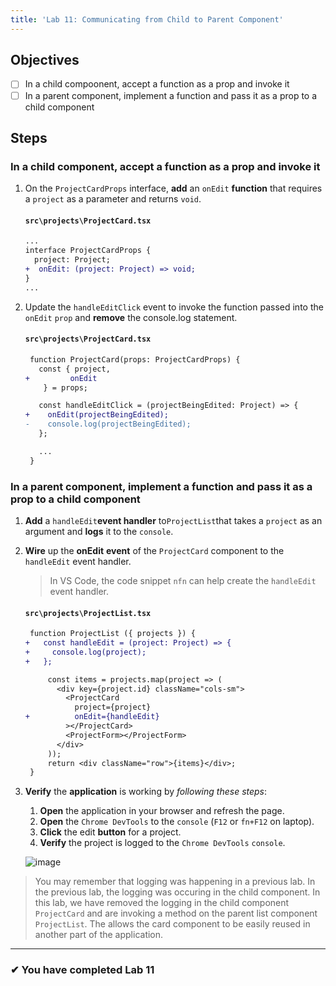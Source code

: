 ```yaml
---
title: 'Lab 11: Communicating from Child to Parent Component'
---
```


## Objectives

- [ ] In a child compoonent, accept a function as a prop and invoke it
- [ ] In a parent component, implement a function and pass it as a prop to a child component

## Steps

### In a child component, accept a function as a prop and invoke it

1. On the `ProjectCardProps` interface, **add** an `onEdit` **function** that requires a `project` as a parameter and returns `void`.

   #### `src\projects\ProjectCard.tsx`

   ```diff
   ...
   interface ProjectCardProps {
     project: Project;
   +  onEdit: (project: Project) => void;
   }
   ...
   ```

2. Update the `handleEditClick` event to invoke the function passed into the `onEdit` `prop` and **remove** the console.log statement.

   #### `src\projects\ProjectCard.tsx`

   ```diff
    function ProjectCard(props: ProjectCardProps) {
      const { project,
   +         onEdit
       } = props;

      const handleEditClick = (projectBeingEdited: Project) => {
   +    onEdit(projectBeingEdited);
   -    console.log(projectBeingEdited);
      };

      ...
    }
   ```

### In a parent component, implement a function and pass it as a prop to a child component

1. **Add** a `handleEdit`**event handler** to`ProjectList`that takes a `project` as an argument and **logs** it to the `console`.
2. **Wire** up the **onEdit** **event** of the `ProjectCard` component to the `handleEdit` event handler.

   > In VS Code, the code snippet `nfn` can help create the `handleEdit` event handler.

   #### `src\projects\ProjectList.tsx`

   ```diff
    function ProjectList ({ projects }) {
   +   const handleEdit = (project: Project) => {
   +     console.log(project);
   +   };

        const items = projects.map(project => (
          <div key={project.id} className="cols-sm">
            <ProjectCard
              project={project}
   +          onEdit={handleEdit}
            ></ProjectCard>
            <ProjectForm></ProjectForm>
          </div>
        ));
        return <div className="row">{items}</div>;
    }
   ```

3. **Verify** the **application** is working by _following these steps_:

   1. **Open** the application in your browser and refresh the page.
   2. **Open** the `Chrome DevTools` to the `console` (`F12` or `fn+F12` on laptop).
   3. **Click** the edit **button** for a project.
   4. **Verify** the project is logged to the `Chrome DevTools` `console`.

   ![image](https://user-images.githubusercontent.com/1474579/64900895-1d67ed00-d662-11e9-9bcc-f06b5e0218f9.png)

> You may remember that logging was happening in a previous lab. In the previous lab, the logging was occuring in the child component. In this lab, we have removed the logging in the child component `ProjectCard` and are invoking a method on the parent list component `ProjectList`. The allows the card component to be easily reused in another part of the application.

---

### &#10004; You have completed Lab 11

